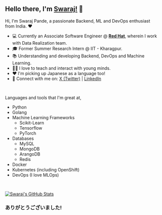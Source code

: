 ## Hello there, I'm [**Swaraj!**](https://github.com/swarajpande5) 👋

Hi, I'm Swaraj Pande, a passionate Backend, ML and DevOps enthusiast from India. ❤️ 

- 💻 Currently an Associate Software Engineer @ [**Red Hat**](https://www.redhat.com/en), wherein I work with Data Realization team.
- 🎓 Former Summer Research Intern @ IIT - Kharagpur.
- 📚 Understanding and developing Backend, DevOps and Machine Learning.
- 🧑‍🏫 I love to teach and interact with young minds. 
- ❤️ I'm picking up Japanese as a language too!
- 💬 Connect with me on: [X (Twitter)](https://twitter.com/swarajpande05) | [LinkedIn](https://www.linkedin.com/in/swarajpande5/)

<br />

Languages and tools that I'm great at, 
- Python
- Golang
- Machine Learning Frameworks
    - Scikit-Learn
    - Tensorflow
    - PyTorch
- Databases
    - MySQL
    - MongoDB
    - ArangoDB
    - Redis
- Docker
- Kubernetes (including OpenShift)
- DevOps (I love MLOps)
    
<br />

[![Swaraj's GitHub Stats](https://github-readme-stats.vercel.app/api?username=swarajpande5&show_icons=true&hide_border=true&title_color=fff&icon_color=79ff97&text_color=9f9f9f&bg_color=151515)](https://github-readme-stats.vercel.app/api?username=swarajpande5&show_icons=true&hide_border=true&title_color=fff&icon_color=79ff97&text_color=9f9f9f&bg_color=151515)

### ありがとうございました!

